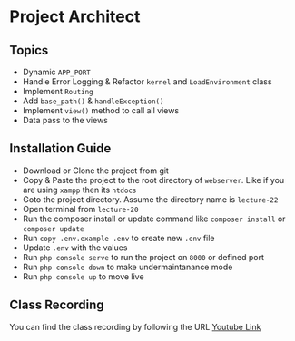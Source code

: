 # Project Architect

## Topics
* Dynamic `APP_PORT`
* Handle Error Logging & Refactor `kernel` and `LoadEnvironment` class
* Implement `Routing`
* Add `base_path()` & `handleException()`
* Implement `view()` method to call all views
* Data pass to the views

## Installation Guide

* Download or Clone the project from git
* Copy & Paste the project to the root directory of `webserver`. Like if you are using `xampp` then its `htdocs`
* Goto the project directory. Assume the directory name is `lecture-22`
* Open terminal from `lecture-20`
* Run the composer install or update command like `composer install` or `composer update`
* Run `copy .env.example .env` to create new `.env` file
* Update `.env` with the values
* Run `php console serve` to run the project on `8000` or defined port
* Run `php console down` to make undermaintanance mode
* Run `php console up` to move live



## Class Recording
You can find the class recording by following the URL
[Youtube Link](https://youtu.be/vjC4lk2t9Ok)
